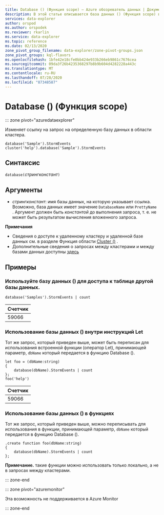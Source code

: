 ```yaml
---
title: Database () (Функция scope) — Azure обозреватель данных | Документация Майкрософт
description: В этой статье описывается база данных () (Функция scope) в обозреватель данных Azure.
services: data-explorer
author: orspod
ms.author: orspodek
ms.reviewer: rkarlin
ms.service: data-explorer
ms.topic: reference
ms.date: 02/13/2020
zone_pivot_group_filename: data-explorer/zone-pivot-groups.json
zone_pivot_groups: kql-flavors
ms.openlocfilehash: 1bfe42e18cfe0bb424e933b266eb9861c7676cea
ms.sourcegitcommit: 09da3f26b4235368297b8b9b604d4282228a443c
ms.translationtype: MT
ms.contentlocale: ru-RU
ms.lasthandoff: 07/28/2020
ms.locfileid: "87348587"
---
```

# <a name="database-scope-function"></a>Database () (Функция scope)

::: zone pivot="azuredataexplorer"

Изменяет ссылку на запрос на определенную базу данных в области кластера. 

```kusto
database('Sample').StormEvents
cluster('help').database('Sample').StormEvents
```

## <a name="syntax"></a>Синтаксис

`database(`*стрингконстант*`)`

## <a name="arguments"></a>Аргументы

* *стрингконстант*: имя базы данных, на которую указывает ссылка. Возможно, база данных имеет значение `DatabaseName` или `PrettyName` . Аргумент должен быть _константой_ до выполнения запроса, т. е. не может быть результатом вычисления вложенного запроса.

**Примечания**

* Сведения о доступе к удаленному кластеру и удаленной базе данных см. в разделе Функция области [Cluster ()](clusterfunction.md) .
* Дополнительные сведения о запросах между кластерами и между базами данных доступны [здесь](cross-cluster-or-database-queries.md)

## <a name="examples"></a>Примеры

### <a name="use-database-to-access-table-of-other-database"></a>Используйте базу данных () для доступа к таблице другой базы данных. 

```kusto
database('Samples').StormEvents | count
```

|Счетчик|
|---|
|59066|

### <a name="use-database-inside-let-statements"></a>Использование базы данных () внутри инструкций Let 

Тот же запрос, который приведен выше, может быть переписан для использования встроенной функции (оператор Let), принимающей параметр, `dbName` который передается в функцию Database ().

```kusto
let foo = (dbName:string)
{
    database(dbName).StormEvents | count
};
foo('help')
```

|Счетчик|
|---|
|59066|

### <a name="use-database-inside-functions"></a>Использование базы данных () в функциях 

Тот же запрос, который приведен выше, можно переписывать для использования в функции, принимающей параметр, `dbName` который передается в функцию Database ().

```kusto
.create function foo(dbName:string)
{
    database(dbName).StormEvents | count
};
```

**Примечание.** такие функции можно использовать только локально, а не в запросах между кластерами.

::: zone-end

::: zone pivot="azuremonitor"

Эта возможность не поддерживается в Azure Monitor

::: zone-end
